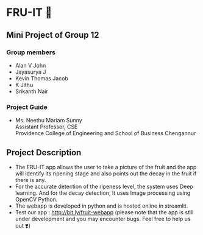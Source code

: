 # FRU-IT 🍎

## Mini Project of Group 12

### Group members

- Alan V John
- Jayasurya J
- Kevin Thomas Jacob
- K Jithu
- Srikanth Nair

### Project Guide

- Ms. Neethu Mariam Sunny <br>
  Assistant Professor, CSE <br>
  Providence College of Engineering and School of Business Chengannur

## Project Description

- The FRU-IT app allows the user to take a picture of the fruit and the app will identify its ripening stage and also points out the decay in the fruit if there is any.
- For the accurate detection of the ripeness level, the system uses Deep learning. And for the decay detection, It uses Image processing using OpenCV Python.
- The webapp is developed in python and is hosted online in streamlit.
- Test our app : http://bit.ly/fruit-webapp (please note that the app is still under development and you may encounter bugs. Feel free to help us out ❣️)
